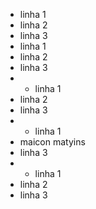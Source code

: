 - linha 1
- linha 2
- linha 3
-  linha 1
- linha 2
- linha 3
- - linha 1
- linha 2
- linha 3
- - linha 1
- maicon matyins
- linha 3
- - linha 1
- linha 2
- linha 3